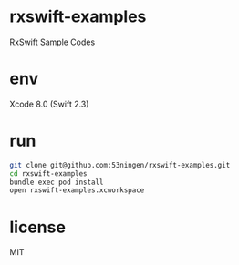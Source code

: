 # rxswift-examples

RxSwift Sample Codes

# env

Xcode 8.0 (Swift 2.3) 

# run

```sh
git clone git@github.com:53ningen/rxswift-examples.git
cd rxswift-examples
bundle exec pod install
open rxswift-examples.xcworkspace
```

# license

MIT

